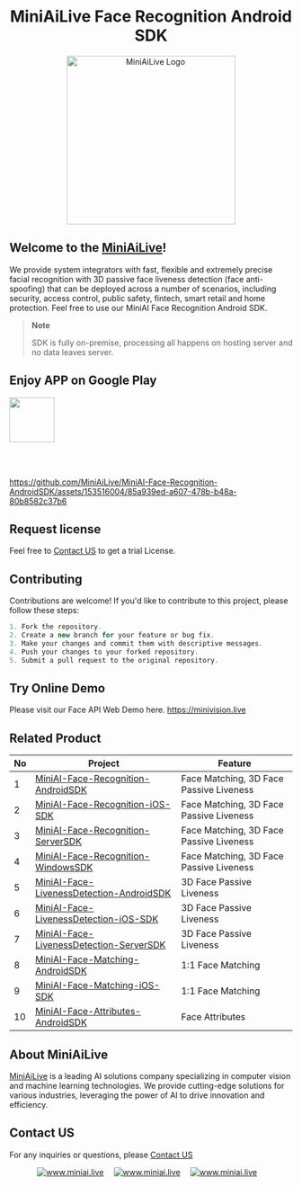 <div align="center">
   <h1> MiniAiLive Face Recognition Android SDK </h1>
   <img src=https://www.miniai.live/wp-content/uploads/2023/03/logo_name-1-768x426.png alt="MiniAiLive Logo"
   width="300">
</div>

## Welcome to the [MiniAiLive](https://www.miniai.live/)!
We provide system integrators with fast, flexible and extremely precise facial recognition with 3D passive face liveness detection (face anti-spoofing) that can be deployed across a number of scenarios, including security, access control, public safety, fintech, smart retail and home protection.
Feel free to use our MiniAI Face Recognition Android SDK.

> **Note**
>
> SDK is fully on-premise, processing all happens on hosting server and no data leaves server.

## Enjoy APP on Google Play
<a href="https://play.google.com/store/apps/details?id=com.miniai.facerecognition&hl=en-HK" target="_blank">
  <img alt="" src="https://user-images.githubusercontent.com/125717930/230804673-17c99e7d-6a21-4a64-8b9e-a465142da148.png" height=80/>
</a>

<br></br>

https://github.com/MiniAiLive/MiniAI-Face-Recognition-AndroidSDK/assets/153516004/85a939ed-a607-478b-b48a-80b8582c37b6

## Request license
Feel free to [Contact US](https://www.miniai.live/contact/)  to get a trial License.

## Contributing
Contributions are welcome! If you'd like to contribute to this project, please follow these steps:
```java 
1. Fork the repository.
2. Create a new branch for your feature or bug fix.
3. Make your changes and commit them with descriptive messages.
4. Push your changes to your forked repository.
5. Submit a pull request to the original repository.
```
## Try Online Demo
Please visit our Face API Web Demo here. https://minivision.live

## Related Product
No | Project | Feature
---|---|---|
1 | [MiniAI-Face-Recognition-AndroidSDK](https://github.com/MiniAiLive/MiniAI-Face-Recognition-AndroidSDK) | Face Matching, 3D Face Passive Liveness
2 | [MiniAI-Face-Recognition-iOS-SDK](https://github.com/MiniAiLive/MiniAI-Face-Recognition-iOS-SDK) | Face Matching, 3D Face Passive Liveness
3 | [MiniAI-Face-Recognition-ServerSDK](https://github.com/MiniAiLive/MiniAI-Face-Recognition-ServerSDK) | Face Matching, 3D Face Passive Liveness
4 | [MiniAI-Face-Recognition-WindowsSDK](https://github.com/MiniAiLive/MiniAI-Face-Recognition-WindowsSDK) | Face Matching, 3D Face Passive Liveness
5 | [MiniAI-Face-LivenessDetection-AndroidSDK](https://github.com/MiniAiLive/MiniAI-Face-LivenessDetection-AndroidSDK) | 3D Face Passive Liveness
6 | [MiniAI-Face-LivenessDetection-iOS-SDK](https://github.com/MiniAiLive/MiniAI-Face-LivenessDetection-iOS-SDK) | 3D Face Passive Liveness
7 | [MiniAI-Face-LivenessDetection-ServerSDK](https://github.com/MiniAiLive/MiniAI-Face-LivenessDetection-ServerSDK) | 3D Face Passive Liveness
8 | [MiniAI-Face-Matching-AndroidSDK](https://github.com/MiniAiLive/MiniAI-Face-Matching-AndroidSDK) | 1:1 Face Matching
9 | [MiniAI-Face-Matching-iOS-SDK](https://github.com/MiniAiLive/MiniAI-Face-Matching-iOS-SDK) | 1:1 Face Matching
10 | [MiniAI-Face-Attributes-AndroidSDK](https://github.com/MiniAiLive/MiniAI-Face-Attributes-AndroidSDK) | Face Attributes

## About MiniAiLive
[MiniAiLive](https://www.miniai.live/) is a leading AI solutions company specializing in computer vision and machine learning technologies. We provide cutting-edge solutions for various industries, leveraging the power of AI to drive innovation and efficiency.

## Contact US
For any inquiries or questions, please [Contact US](https://www.miniai.live/contact/)

<p align="center">
<a target="_blank" href="https://t.me/Contact_MiniAiLive"><img src="https://img.shields.io/badge/telegram-@MiniAiLive-blue.svg?logo=telegram" alt="www.miniai.live"></a>&emsp;
<a target="_blank" href="https://wa.me/+19162702374"><img src="https://img.shields.io/badge/whatsapp-MiniAiLive-blue.svg?logo=whatsapp" alt="www.miniai.live"></a>&emsp;
<a target="_blank" href="https://join.skype.com/invite/ltQEVDmVddTe"><img src="https://img.shields.io/badge/skype-MiniAiLive-blue.svg?logo=skype" alt="www.miniai.live"></a>&emsp;
</p>
